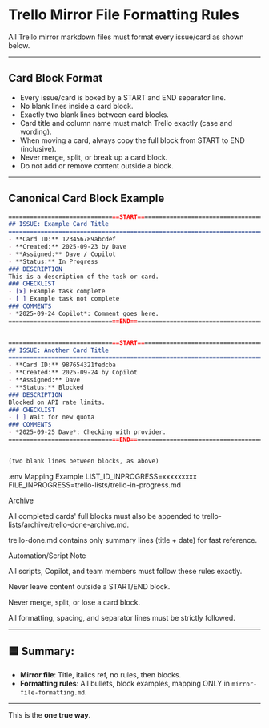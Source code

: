 # Trello Mirror File Formatting Rules

All Trello mirror markdown files must format every issue/card as shown below.

---

## Card Block Format

- Every issue/card is boxed by a START and END separator line.
- No blank lines inside a card block.
- Exactly two blank lines between card blocks.
- Card title and column name must match Trello exactly (case and wording).
- When moving a card, always copy the full block from START to END (inclusive).
- Never merge, split, or break up a card block.
- Do not add or remove content outside a block.

---

## Canonical Card Block Example

```markdown
===============================START========================================
## ISSUE: Example Card Title
==========================================================================
- **Card ID:** 123456789abcdef
- **Created:** 2025-09-23 by Dave
- **Assigned:** Dave / Copilot
- **Status:** In Progress
### DESCRIPTION
This is a description of the task or card.
### CHECKLIST
- [x] Example task complete
- [ ] Example task not complete
### COMMENTS
- *2025-09-24 Copilot*: Comment goes here.
===============================END==========================================


===============================START========================================
## ISSUE: Another Card Title
==========================================================================
- **Card ID:** 987654321fedcba
- **Created:** 2025-09-24 by Copilot
- **Assigned:** Dave
- **Status:** Blocked
### DESCRIPTION
Blocked on API rate limits.
### CHECKLIST
- [ ] Wait for new quota
### COMMENTS
- *2025-09-25 Dave*: Checking with provider.
===============================END==========================================


(two blank lines between blocks, as above)
```

.env Mapping Example
LIST_ID_INPROGRESS=xxxxxxxxx
FILE_INPROGRESS=trello-lists/trello-in-progress.md

Archive

All completed cards' full blocks must also be appended to trello-lists/archive/trello-done-archive.md.

trello-done.md contains only summary lines (title + date) for fast reference.

Automation/Script Note

All scripts, Copilot, and team members must follow these rules exactly.

Never leave content outside a START/END block.

Never merge, split, or lose a card block.

All formatting, spacing, and separator lines must be strictly followed.

---

## 🟦 **Summary:**

- **Mirror file**: Title, italics ref, no rules, then blocks.
- **Formatting rules**: All bullets, block examples, mapping ONLY in `mirror-file-formatting.md`.

---

This is the **one true way**.
